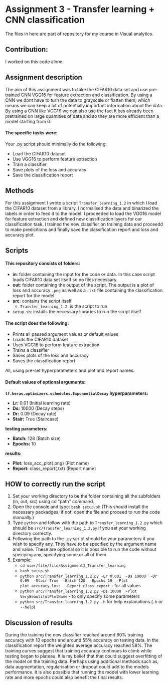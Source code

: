 # Assignment 3 - Transfer learning + CNN classification

The files in here are part of repository for my course in Visual analytics.

## Contribution:
I worked on this code alone. 

## Assignment description
The aim of this assignment was to take the CIFAR10 data set and use pre-trained CNN VGG16 for feature extraction and classification. By using a CNN we dont have to turn the data to grayscale or flatten them, which means we can keep a lot of potentially important information about the data. By using a CNN like VGG16 we can also use the fact it has already been pretrained on large quantities of data and so they are more efficient than a model starting from 0. 

#### The specific tasks were:
Your .py script should minimally do the following:
- Load the CIFAR10 dataset
- Use VGG16 to perform feature extraction
- Train a classifier
- Save plots of the loss and accuracy
- Save the classification report

## Methods
For this assignment I wrote a script `Transfer_learning_1.2` in which I load the CIFAR10 dataset from a library. I normalised the data and binarized the labels in order to feed it to the model. I proceeded to load the VGG16 model for feature extraction and defined new classification layers for our classification task. I trained the new classifier on training data and proceedd to make predicitions and finally save the classification report and loss and accuracy plot. 

## Scripts
#### This repository consists of folders:
- **in**: folder containing the input for the code or data. In this case script loads CIFAR10 data set itself so no files necessary. 
- **out**: folder containing the output of the script. The output is a plot of loss and accuracy `.png` as well as a `.txt`
          file containing the classification report for the model. 
- **src**: contains the script itself
  - `Transfer_learning_1.2`: is the script to run 
- `setup.sh`: installs the necessary libraries to run the script itself

#### The script does the following:
- Prints all passed argument values or default values
- Loads the CIFAR10 dataset
- Uses VGG16 to perform feature extraction
- Trains a classifier
- Saves plots of the loss and accuracy
- Saves the classification report

All, using pre-set hyperparameters and plot and report names.

#### Default values of optional arguments:
**`tf.keras.optimizers.schedules.ExponentialDecay` hyperparameters:** 
- **Lr:** 0.01 (Initial learning rate)
- **Ds:** 10000 (Decay steps)
- **Dr:** 0.09 (Decay rate)
- **Stair:** True (Staircase)

**testing parameters:**
- **Batch:** 128 (Batch size)
- **Epochs:** 10

**results:**
- **Plot:** loss_acc_plot(.png) (Plot name)
- **Report:** class_report(.txt) (Report name)

## HOW to correctly run the script ##
1. Set your working directory to be the folder containing all the subfolders (in, out, src) using cd "path" command.
2. Open the console and type: `bash setup.sh` (This should install the necessary packadges, if not, open the file and proceed
    to run the code manually.)
2. Type `python` and follow with the path to `Transfer_learning_1.2.py` which should be `src/Transfer_learning_1.2.py` if you set your working directory correctly. 
3. Following the path to the `.py` script should be your parameters if you wish to specify any. They have to be specified by the argument name and value. These are optional so it is possible to run the code without speicying any, specifying some or all of them. 
4. Example: 
   - `cd user/file/file/Assignment3_Transfer_learning`
   - `bash setup.sh`
   - `python src/Transfer_learning_1.2.py -Lr 0.001 
                                          -Ds 10000 
                                          -Dr 0.09 
                                          -Stair True 
                                          -Batch 128 
                                          -Epochs 10 
                                          -Plot plot_accuracy_loss 
                                          -Report class_report` - for all values
   - `python src/Transfer_learning_1.2.py -Ds 10000 
                                          -Plot VeryBeautifulPlotName` - to only specify some parameters
   - `python src/Transfer_learning_1.2.py -h` for help explanations (`-h` or `--help`)

## Discussion of results
During the training the new classifier reached around 60% training accuracy with 10 epochs and around 55% accuracy on testing data. In the classification report the weighted average accuracy reached 58%. The training curves suggest that training accuracy continues to climb while testing began to plateau. It is my belief that that could suggest overfitting of the model on the training data. Perhaps using additional methods such as, data augmentation, regularisation or dropout could add to the models performance. It is also possible that running the model with lower learning rate and more epochs could also benefit the final results. 
